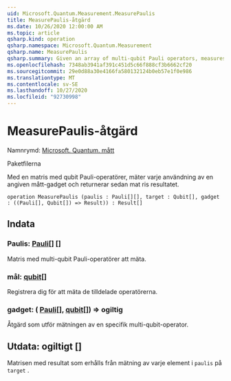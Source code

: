 ```yaml
---
uid: Microsoft.Quantum.Measurement.MeasurePaulis
title: MeasurePaulis-åtgärd
ms.date: 10/26/2020 12:00:00 AM
ms.topic: article
qsharp.kind: operation
qsharp.namespace: Microsoft.Quantum.Measurement
qsharp.name: MeasurePaulis
qsharp.summary: Given an array of multi-qubit Pauli operators, measures each using a specified measurement gadget, then returns the array of results.
ms.openlocfilehash: 7348ab3941af391c451d5c66f888cf3b6662cf20
ms.sourcegitcommit: 29e0d88a30e4166fa580132124b0eb57e1f0e986
ms.translationtype: MT
ms.contentlocale: sv-SE
ms.lasthandoff: 10/27/2020
ms.locfileid: "92730998"
---
```

# <a name="measurepaulis-operation"></a>MeasurePaulis-åtgärd

Namnrymd: [Microsoft. Quantum. mått](xref:Microsoft.Quantum.Measurement)

Paketfilerna [](https://nuget.org/packages/)


Med en matris med qubit Pauli-operatörer, mäter varje användning av en angiven mått-gadget och returnerar sedan mat ris resultatet.

```qsharp
operation MeasurePaulis (paulis : Pauli[][], target : Qubit[], gadget : ((Pauli[], Qubit[]) => Result)) : Result[]
```


## <a name="input"></a>Indata

### <a name="paulis--pauli"></a>Paulis: [Pauli](xref:microsoft.quantum.lang-ref.pauli)[] []

Matris med multi-qubit Pauli-operatörer att mäta.


### <a name="target--qubit"></a>mål: [qubit](xref:microsoft.quantum.lang-ref.qubit)[]

Registrera dig för att mäta de tilldelade operatörerna.


### <a name="gadget--pauliqubit--__invalidresult__"></a>gadget: ( [Pauli](xref:microsoft.quantum.lang-ref.pauli)[], [qubit](xref:microsoft.quantum.lang-ref.qubit)[]) => __ogiltig <Result>__ 

Åtgärd som utför mätningen av en specifik multi-qubit-operator.



## <a name="output--__invalidresult__"></a>Utdata: __ogiltigt <Result>__ []

Matrisen med resultat som erhålls från mätning av varje element i `paulis` på `target` .